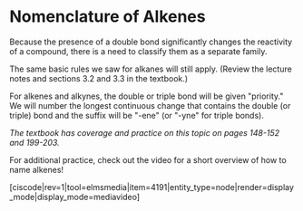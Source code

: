 # Nomenclature of Alkenes

Because the presence of a double bond significantly changes the reactivity of a compound, there is a need to classify them as a separate family.

The same basic rules we saw for alkanes will still apply. (Review the lecture notes and sections 3.2 and 3.3 in the textbook.)

For alkenes and alkynes, the double or triple bond will be given "priority." We will number the longest continuous change that contains the double (or triple) bond and the suffix will be "-ene" (or "-yne" for triple bonds).

_The textbook has coverage and practice on this topic on pages 148-152 and 199-203._  

For additional practice, check out the video for a short overview of how to name alkenes!  


[ciscode|rev=1|tool=elmsmedia|item=4191|entity_type=node|render=display_mode|display_mode=mediavideo]